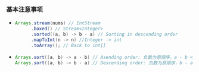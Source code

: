 ### 基本注意事项

- ```java
  Arrays.stream(nums) // IntStream
        .boxed() // Stream<Integer>
        .sorted((a, b) -> b - a) // Sorting in descending order
        .mapToInt(n -> n) //Integer -> int
        .toArray(); // Back to int[]


- ```java
  Arrays.sort((a, b) -> a - b) // Asending order: 负数为原顺序，a - b < 0 ==> a < b ==> 原顺序 a b
  Arrays.sort((a, b) -> b - a) // Descending order: 负数为原顺序，b - a < 0 ==> b < a ==> 原顺序 a b 

